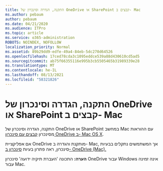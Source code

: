 ```yaml
---
title: התקנה, הגדרה וסינכרון של OneDrive או SharePoint קבצים ב- Mac
ms.author: pebaum
author: pebaum
ms.date: 04/21/2020
ms.audience: ITPro
ms.topic: article
ms.service: o365-administration
ROBOTS: NOINDEX, NOFOLLOW
localization_priority: Normal
ms.assetid: 89b29dd9-edfe-49a4-84eb-5dc270d64526
ms.openlocfilehash: 17ced78cda3c1095eddce539a88d430610cd5ad5
ms.sourcegitcommit: ab75f66355116e995b3cb5505465b31989339e28
ms.translationtype: MT
ms.contentlocale: he-IL
ms.lasthandoff: 08/13/2021
ms.locfileid: "58321826"
---
```

# <a name="install-setup-and-sync-onedrive-or-sharepoint-files-on-mac"></a>התקנה, הגדרה וסינכרון של OneDrive או SharePoint קבצים ב- Mac 

התקנה, הגדרה וסינכרון של OneDrive או SharePoint במחשב Mac עם ההוראות מסינכרון [קבצים עם סינכרון OneDrive ב- Mac OS X](https://support.office.com/article/sync-files-with-the-onedrive-sync-client-on-mac-os-x-d11b9f29-00bb-4172-be39-997da46f913f).

אם אפליקציית OneDrive מותקנת והגדרה ב- Mac, אך המשתמשים נתקלים בבעיות סינכרון, ראה פתרון בעיות [סינכרון ב- OneDrive (Mac).](https://support.office.com/article/fix-onedrive-sync-problems-on-a-mac-af3012d7-13ec-4ac9-bbb1-ebcd2a0cd756)

**הערה:** התכונה 'העברת תיקיה ידועה' סינכרון OneDrive עבור Windows אינה זמינה עבור Mac.




